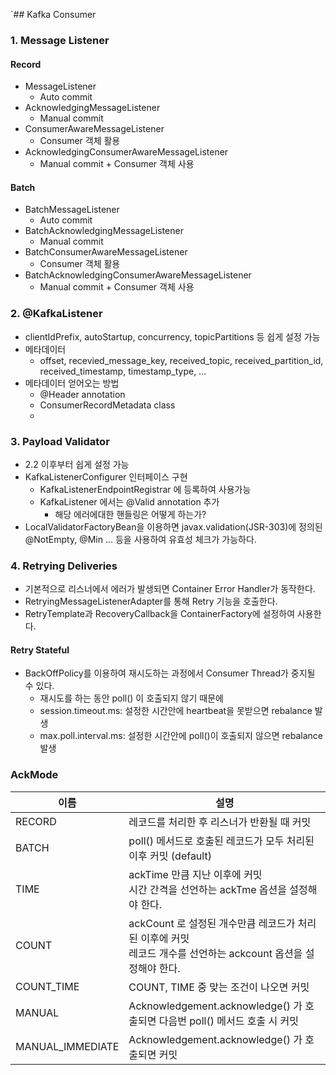 `## Kafka Consumer

### 1. Message Listener
#### Record
- MessageListener
  - Auto commit
- AcknowledgingMessageListener
  - Manual commit
- ConsumerAwareMessageListener
  - Consumer 객체 활용
- AcknowledgingConsumerAwareMessageListener
  - Manual commit + Consumer 객체 사용
#### Batch
- BatchMessageListener
    - Auto commit
- BatchAcknowledgingMessageListener
    - Manual commit
- BatchConsumerAwareMessageListener
    - Consumer 객체 활용
- BatchAcknowledgingConsumerAwareMessageListener
    - Manual commit + Consumer 객체 사용
### 2. @KafkaListener
- clientIdPrefix, autoStartup, concurrency, topicPartitions 등 쉽게 설정 가능
- 메타데이터
  - offset, recevied_message_key, received_topic, received_partition_id, received_timestamp, timestamp_type, ...
- 메타데이터 얻어오는 방법
  - @Header annotation
  - ConsumerRecordMetadata class
  - 
### 3. Payload Validator
- 2.2 이후부터 쉽게 설정 가능
- KafkaListenerConfigurer 인터페이스 구현
  - KafkaListenerEndpointRegistrar 에 등록하여 사용가능 
  - KafkaListener 에서는 @Valid annotation 추가
    - 해당 에러에대한 핸들링은 어떻게 하는가?
- LocalValidatorFactoryBean을 이용하면 javax.validation(JSR-303)에 정의된 @NotEmpty, @Min ... 등을 사용하여 유효성 체크가 가능하다.
### 4. Retrying Deliveries
- 기본적으로 리스너에서 에러가 발생되면 Container Error Handler가 동작한다.
- RetryingMessageListenerAdapter를 통해 Retry 기능을 호출한다.
- RetryTemplate과 RecoveryCallback을 ContainerFactory에 설정하여 사용한다.
#### Retry Stateful
- BackOffPolicy를 이용하여 재시도하는 과정에서 Consumer Thread가 중지될 수 있다.
  - 재시도를 하는 동안 poll() 이 호출되지 않기 때문에
  - session.timeout.ms: 설정한 시간안에 heartbeat을 못받으면 rebalance 발생
  - max.poll.interval.ms: 설정한 시간안에 poll()이 호출되지 않으면 rebalance 발생

### AckMode
| 이름             | 설명                                                         |
| ---------------- | ------------------------------------------------------------ |
| RECORD           | 레코드를 처리한 후 리스너가 반환될 때 커밋                   |
| BATCH            | poll() 메서드로 호출된 레코드가 모두 처리된 이후 커밋 (default) |
| TIME             | ackTime 만큼 지난 이후에 커밋<br />시간 간격을 선언하는 ackTme 옵션을 설정해야 한다. |
| COUNT            | ackCount 로 설정된 개수만큼 레코드가 처리된 이후에 커밋<br />레코드 개수를 선언하는 ackcount 옵션을 설정해야 한다. |
| COUNT_TIME       | COUNT, TIME 중 맞는 조건이 나오면 커밋                       |
| MANUAL           | Acknowledgement.acknowledge() 가 호출되면 다음번 poll() 메서드 호출 시 커밋 |
| MANUAL_IMMEDIATE | Acknowledgement.acknowledge() 가 호출되면 커밋               |


